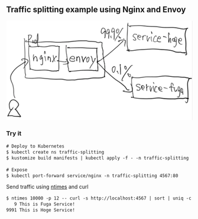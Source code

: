 ## Traffic splitting example using Nginx and Envoy

![diagram](image.png)

### Try it

```
# Deploy to Kubernetes
$ kubectl create ns traffic-splitting
$ kustomize build manifests | kubectl apply -f - -n traffic-splitting

# Expose
$ kubectl port-forward service/nginx -n traffic-splitting 4567:80
```

Send traffic using [ntimes](https://github.com/yuya-takeyama/ntimes) and curl

```
$ ntimes 10000 -p 12 -- curl -s http://localhost:4567 | sort | uniq -c
   9 This is Fuga Service!
9991 This is Hoge Service!
```
